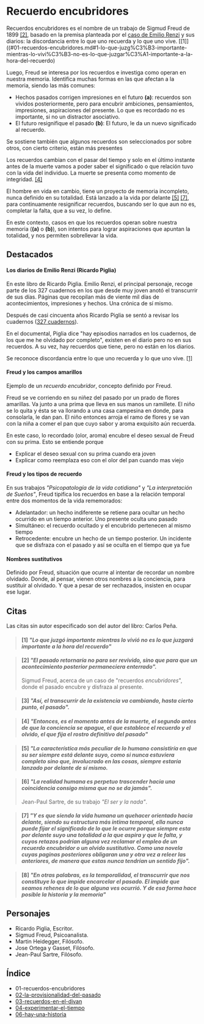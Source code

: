 # Recuerdo encubridores

Recuerdos encubridores es el nombre de un trabajo de Sigmud Freud de 1899 [\[2\]](#2-el-pasado-retornar%C3%ADa-no-para-ser-revivido-sino-que-para-que-un-acontecimiento-posterior-permaneciera-enterrado), basado en la premisa planteada por el [caso de Emilio Renzi](#los-diarios-de-emilio-renzi-ricardo-piglia) y sus diarios: la discordancia entre lo que uno recuerda y lo que uno vive. [\[1\]]((#01-recuerdos-encubridores.md#1-lo-que-juzg%C3%B3-importante-mientras-lo-vivi%C3%B3-no-es-lo-que-juzgar%C3%A1-importante-a-la-hora-del-recuerdo)

Luego, Freud se interesa por los recuerdos e investiga como operan en nuestra memoria. Identifica muchas formas en las que afectan a la memoria, siendo las más comunes:

- Hechos pasados corrigen impresiones en el futuro **(a)**: recuerdos son vividos posteriormente, pero para encubrir ambiciones, pensamientos, impresiones, aspiraciones del presente. Lo que es recordado no es importante, si no un distractor asociativo.
- El futuro resignifique el pasado **(b)**: El futuro, le da un nuevo significado al recuerdo.

Se sostiene también que algunos recuerdos son seleccionados por sobre otros, con cierto criterio, están más presentes

Los recuerdos cambian con el pasar del tiempo y solo en el último instante antes de la muerte vamos a poder saber el significado o que relación tuvo con la vida del individuo. La muerte se presenta como momento de integridad. [\[4\]](#4-entonces-es-el-momento-antes-de-la-muerte-el-segundo-antes-de-que-la-conciencia-se-apague-el-que-establece-el-recuerdo-y-el-olvido-el-que-fija-el-rostro-definitivo-del-pasado)

El hombre en vida en cambio, tiene un proyecto de memoria incompleto, nunca definido en su totalidad. Está lanzado a la vida por delante [\[5\]](#5-la-característica-más-peculiar-de-lo-humano-consistiría-en-que-su-ser-siempre-está-delante-suyo-como-si-nunca-estuviera-completo-sino-que-involucrado-en-las-cosas-siempre-estaría-lanzado-por-delante-de-sí-mismo) [\[7\]](#7-y-es-que-siendo-la-vida-humana-un-quehacer-orientado-hacia-delante-siendo-su-estructura-más-intima-temporal-ella-nunca-puede-fijar-el-significado-de-lo-que-le-ocurre-porque-siempre-esta-por-delante-suyo-una-totalidad-a-la-que-aspira-y-que-le-falta-y-cuyos-retazos-podrían-alguna-vez-reclamar-el-empleo-de-un-recuerdo-encubridor-o-un-olvido-sustitutivo-como-una-novela-cuyas-paginas-posteriores-obligaran-una-y-otra-vez-a-releer-las-anteriores-de-manera-que-estas-nunca-tendrían-un-sentido-fijo), para continuamente resignificar recuerdos, buscando ser lo que aun no es, completar la falta, que a su vez, lo define.

En este contexto, casos en que los recuerdos operan sobre nuestra memoria (**(a)** o **(b)**), son intentos para lograr aspiraciones que apuntan la totalidad, y nos permiten sobrellevar la vida.

<!--
[REMOVER?]La temporalidad es una característica intrínsecamente humana, que nos permite tener memoria e historia. Demos paso al tiempo. -->

## Destacados

#### Los diarios de Emilio Renzi (Ricardo Piglia)

En este libro de Ricardo Piglia. Emilio Renzi, el principal personaje, recoge parte de los 327 cuadernos en los que desde muy joven anotó el transcurrir de sus días. Páginas que recopilan más de viente mil días de acontecimientos, impresiones y hechos. Una crónica de sí mismo.

Después de casi cincuenta años Ricardo Piglia se sentó a revisar los cuadernos ([327 cuadernos](https://www.youtube.com/watch?v=L55KICMfxbs)).

En el documental, Piglia dice "hay episodios narrados en los cuadernos, de los que me he olvidado por completo", existen en el diario pero no en sus recuerdos. A su vez, hay recuerdos que tiene, pero no están en los diarios.

Se reconoce discordancia entre lo que uno recuerda y lo que uno vive. [\[1\]](#01-recuerdos-encubridores.md#1-lo-que-juzg%C3%B3-importante-mientras-lo-vivi%C3%B3-no-es-lo-que-juzgar%C3%A1-importante-a-la-hora-del-recuerdo)

#### Freud y los campos amarillos

Ejemplo de un _recuerdo encubridor_, concepto definido por Freud.

Freud se ve corriendo en su niñez del pasado por un prado de flores amarillas. Va junto a una prima que lleva en sus manos un ramillete. El niño se lo quita y ésta se va llorando a una casa campesina en donde, para consolarla, le dan pan. El niño entonces arroja el ramo de flores y se van con la niña a comer el pan que cuyo sabor y aroma exquisito aún recuerda.

En este caso, lo recordado (olor, aroma) encubre el deseo sexual de Freud con su prima. Esto se entiende porque

  <!-- TODO -->
- Explicar el deseo sexual con su prima cuando era joven
- Explicar como reemplaza eso con el olor del pan cuando mas viejo

#### Freud y los tipos de recuerdo

En sus trabajos _"Psicopatología de la vida cotidiana"_ y _"La interpretación de Sueños"_, Freud tipifica los recuerdos en base a la relación temporal entre dos momentos de la vida rememorados:

- Adelantador: un hecho indiferente se retiene para ocultar un hecho ocurrido en un tiempo anterior. Uno presente oculta uno pasado
- Simultáneo: el recuerdo ocultado y el encubrido pertenecen al mismo tiempo
- Retrocedente: encubre un hecho de un tiempo posterior. Un incidente que se disfraza con el pasado y así se oculta en el tiempo que ya fue

#### Nombres sustitutivos

Definido por Freud, situación que ocurre al intentar de recordar un nombre olvidado. Donde, al pensar, vienen otros nombres a la conciencia, para sustituir al olvidado. Y que a pesar de ser rechazados, insisten en ocupar ese lugar.

<!--
Al mismo tiempo se hace referencia a los nombres sustitutivos [3], donde un olvido es desplazado por otro.
nombres sustitutivos (p.28): signorelli / traffoi. un olvido es desplazado por otro (3) -->

<!-- #### Hombre de los lobos

caso del hombre de los lobos (2) -->

## Citas

Las citas sin autor especificado son del autor del libro: Carlos Peña.

<!-- p25 -->

> #### [1] _"Lo que juzgó importante mientras lo vivió no es lo que juzgará importante a la hora del recuerdo"_

<!-- p26 -->

> #### [2] _"El pasado retornaría no para ser revivido, sino que para que un acontecimiento posterior permaneciera enterrado"._
>
> Sigmud Freud, acerca de un caso de "recuerdos *encubridores*", donde el pasado encubre y disfraza al presente.

<!-- p31 -->

> #### [3] _"Así, el transcurrir de la existencia va cambiando, hasta cierto punto, el pasado"._

<!-- p31-32 -->

> #### [4] _"Entonces, es el momento antes de la muerte, el segundo antes de que la conciencia se apague, el que establece el recuerdo y el olvido, el que fija el rostro definitivo del pasado"_

<!-- p32 -->

> #### [5] _"La característica más peculiar de lo humano consistiría en que su ser siempre está delante suyo, como si nunca estuviera completo sino que, involucrado en las cosas, siempre estaría lanzado por delante de sí mismo._

<!-- p33 -->

> #### [6] _"La realidad humana es perpetuo trascender hacia una coincidencia consigo misma que no se da jamás"._
>
> Jean-Paul Sartre, de su trabajo _"El ser y la nada"_.

<!-- p33-34 -->

> #### [7] _"Y es que siendo la vida humana un quehacer orientado hacia delante, siendo su estructura más intima temporal, ella nunca puede fijar el significado de lo que le ocurre porque siempre esta por delante suyo una totalidad a la que aspira y que le falta, y cuyos retazos podrían alguna vez reclamar el empleo de un recuerdo encubridor o un olvido sustitutivo. Como una novela cuyas paginas posteriores obligaran una y otra vez a releer las anteriores, de manera que estas nunca tendrían un sentido fijo"._

<!-- p34 -->

> #### [8] _"En otras palabras, es la temporalidad, el transcurrir que nos constituye lo que impide encarcelar el pasado. El impide que seamos rehenes de lo que alguna ves ocurrió. Y de esa forma hace posible la historia y la memoria"_

## Personajes

- Ricardo Piglia, Escritor.
- Sigmud Freud, Psicoanalista.
- Martin Heidegger, Filósofo.
- Jose Ortega y Gasset, Filósofo.
- Jean-Paul Sartre, Filósofo.

## Índice

- 01-recuerdos-encubridores
- [02-la-provisionalidad-del-pasado](./02-la-provisionalidad-del-pasado.md)
- [03-recuerdos-en-el-divan](./03-recuerdos-en-el-divan.md)
- [04-experimentar-el-tiempo](./05-experimentar-el-tiempo.md)
- [06-hay-una-historia](./06-hay-una-historia.md)
